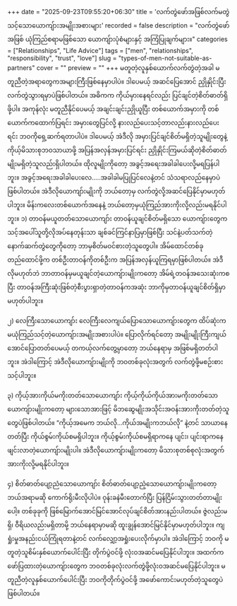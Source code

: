 +++
date = "2025-09-23T09:55:20+06:30"
title = 'လက်တွဲဖော်အဖြစ်လက်မတွဲသင့်သောယောကျ်ားအမျိုးအစားများ'
recorded = false
description = "လက်တွဲဖော်အဖြစ် ယုံကြည်စရာမဖြစ်သော ယောကျ်ားပုံစံများနှင့် အကြံပြုချက်များ။"
categories = ["Relationships", "Life Advice"]
tags = ["men", "relationships", "responsibility", "trust", "love"]
slug = "types-of-men-not-suitable-as-partners"
cover = ""
preview = ""
+++
မတူတဲ့လူနှစ်ယောက်လက်တွဲတဲ့အခါ မတူညီတဲ့အရာတွေကအများကြီးဖြစ်နေမှာပါပဲ။ ဒါပေမယ့် အဆင်ပြေအောင် ညှိုနှိုင်းပြီး လက်တွဲသွားရမှာပဲဖြစ်ပါတယ်။ အဓိကက ကိုယ်မှားနေရင်လည်း ပြင်ချင်တဲ့စိတ်ဓာတ်ရှိဖို့ပါ။ အကုန်လုံး မတူညီနိုင်ပေမယ့် အချင်းချင်းညှိုယူပြီး တစ်ယောက်အမှားကို တစ်ယောက်ကထောက်ပြရင်း အမှားတွေပြင်လို့ နားလည်ပေးသင့်တာလည်းနားလည်ပေးရင်း ဘဝကိုရှေ့ဆက်ရတာပါပဲ။ ဒါပေမယ့် အဲဒီလို အမှားပြင်ချင်စိတ်မရှိတဲ့သူမျိုးတွေနဲ့ ကိုယ့်မိသားစုဘဝသာယာဖို့ အပြန်အလှန်အမှားပြင်ရင်း ညှိုနှိုင်းကြမယ်ဆိုတဲ့စိတ်ဓာတ်မျိုးမရှိတဲ့သူလည်းရှိပါတယ်။ ထိုလူမျိုးကိုတော့ အခွင့်အရေးအခါခါပေးလို့မရပြန်ပါဘူး။ အခွင့်အရေးအခါခါပေးလေ…..အခါခါမပြုပြင်လေနဲ့တင် သံသရာလည်နေမှာပဲဖြစ်ပါတယ်။ အဲဒီလိုယောကျာ်းမျိုးကို ဘယ်တော့မှ လက်တွဲလို့အဆင်ပြေနိုင်မှာမဟုတ်ပါဘူး။ မိန်းကလေးတစ်ယောက်အနေနဲ့ ဘယ်တော့မှယုံကြည်အားကိုးလို့လည်းမရနိုင်ပါဘူး။
၁) တာဝန်မယူတတ်သောယောကျာ်း
တာဝန်ယူချင်စိတ်မရှိသော ယောကျ်ားတွေက သင့်အပေါ်သူတို့လိုအပ်နေတုန်းသာ ချစ်ခင်ကြင်နာပြမှာဖြစ်ပြီး သင်နဲ့ပတ်သက်တဲ့နောက်ဆက်တွဲတွေကိုတော့ ဘာမှစိတ်မဝင်စားတဲ့သူတွေပါ။ အိမ်ထောင်တစ်ခုတည်ထောင်ဖို့က တစ်ဦးတာဝန်ကိုတစ်ဦးက အပြန်အလှန်ယူကြရမှာဖြစ်ပါတယ်။ အဲဒီလိုမဟုတ်ဘဲ ဘာတာဝန်မှမယူချင်တဲ့ယောကျ်ားမျိုးကတော့ အိမ်ရဲ့တဝန်အသေးဆုံးကစပြီး တာဝန်အကြီးဆုံးဖြစ်တဲ့စီးပွားရှာတဲ့တာဝန်ကအဆုံး ဘာကိုမှတာဝန်ယူချင်စိတ်ရှိမှာမဟုတ်ပါဘူး။

၂) လေကြီးသောယောကျာ်း
လေကြီးလေကျယ်ပြောသောယောကျ်ားတွေက ထိပ်ဆုံးကမယုံကြည်သင့်တဲ့ယောကျ်ားအမျိုးအစားပါပဲ။ ပြောလိုက်ရင်တော့ အမျိုးမျိုးကြီးကျယ်အောင်ပြောတတ်ပေမယ့် တကယ့်လက်တွေ့မှာတော့ ဘယ်နေရာမှ အဖြစ်မရှိတတ်ပါဘူး။ အဲဒါကြောင့် အဲဒီလိုယောကျ်ားမျိုးကို ဘဝတစ်ခုလုံးအတွက် လက်တွဲဖို့မစဉ်းစားသင့်ပါဘူး။

၃) ကိုယ့်အားကိုယ်မကိုးတတ်သောယောကျာ်း
ကိုယ့်ကိုယ်ကိုယ်အားမကိုးတတ်သော ယောကျ်ားမျိုးကတော့ များသောအားဖြင့် မိဘဆွေမျိုးအသိုင်းအဝန်းအားကိုးတတ်တဲ့သူတွေပဲဖြစ်ပါတယ်။ “ကိုယ့်အမေက ဘယ်လို…ကိုယ်အမျိုးကဘယ်လို” နဲ့တင် သာယာနေတတ်ပြီး ကိုယ်စွမ်းကိုယ်စမရှိပါဘူး။ ကိုယ့်စွမ်းကိုယ်စမရှိရာကနေ ပျင်း၊ ပျင်းရာကနေဖျင်းလာတဲ့ယောကျ်ားမျိုးပါ။ အဲဒီလိုယောကျ်ားမျိုးကတော့ မိသားစုတစ်စုလုံးအတွက် အားကိုးလို့မရနိုင်ပါဘူး။

၄) စိတ်ဓာတ်ပျော့ညံသောယောကျာ်း
စိတ်ဓာတ်ပျော့ညံ့သောယောကျ်ားမျိုးကတော့ ဘယ်အရာမဆို ကောက်ရိုးမီးလိုပါပဲ။ ဝုန်းခနဲမီးတောက်ပြီး ပြန်ငြိမ်းသွားတတ်တာမျိုးပေါ့။ တစ်ခုခုကို ဖြစ်မြောက်အောင်မြင်အောင်လုပ်ချင်စိတ်အားနည်းပါတယ်။ ဇွဲလည်းမရှိ၊ ဝီရိယလည်းမရှိတာမို့ ဘယ်နေရာမှာမဆို ထူးချွန်အောင်မြင်နိုင်မှာမဟုတ်ပါဘူး။ ကျရှုံးမှုအနည်းငယ်ကြုံရတာနဲ့တင် လက်လျှော့အရှုံးပေးလိုက်မှာပါ။ အဲဒါကြောင့် ဘဝကို မတူတဲ့သူစိမ်းနှစ်ယောက်ပေါင်းပြီး တိုက်ပွဲဝင်ဖို့ လုံးဝအဆင်မပြေနိုင်ပါဘူး။
အထက်ကဖော်ပြထားတဲ့ယောကျ်ားတွေက ဘဝတစ်ခုလုံးလက်တွဲဖို့လုံးဝအဆင်မပြေနိုင်ပါဘူး။ မတူညီတဲ့လူနှစ်ယောက်ပေါင်းပြီး ဘဝကိုတိုက်ပွဲဝင်ဖို့ အဖော်ကောင်းမဟုတ်တဲ့သူတွေပဲဖြစ်ပါတယ်။ 